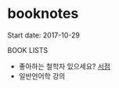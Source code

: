 # booknotes

Start date: 2017-10-29

BOOK LISTS 


* 좋아하는 철학자 있으세요? [서점](https://www.yes24.com/24/goods/19907428?scode=032&OzSrank=1) 
* 일반언어학 강의 



